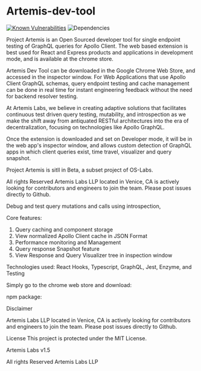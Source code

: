 # Artemis-dev-tool
[![Known Vulnerabilities](https://snyk.io/test/github/ArtemisLabsLLP/Artemis-dev-tool/badge.svg?targetFile=package.json)](https://snyk.io/test/github/ArtemisLabsLLP/Artemis-dev-tool?targetFile=package.json) ![Dependencies](https://david-dm.org/ArtemisLabsLLP/Artemis-dev-tool.svg)

Project Artemis is an Open Sourced developer tool for single endpoint testing of GraphQL queries for Apollo Client. The web based extension is best used for React and Express products and applications in development mode, and is available at the chrome store. 

Artemis Dev Tool can be downloaded in the Google Chrome Web Store, and accessed in the inspector window. For Web Applications that use Apollo Client GraphQL schemas, query endpoint testing and cache management can be done in real time for instant engineering feedback without the need for backend resolver testing.

At Artemis Labs, we believe in creating adaptive solutions that facilitates continuous test driven query testing, mutability, and introspection as we make the shift away from antiquated RESTful architectures into the era of decentralization, focusing on technologies like Apollo GraphQL. 

Once the extension is downloaded and set on Developer mode, it will be in the web app's inspector window, and allows custom detection of GraphQL apps in which client queries exist, time travel, visualizer and query snapshot. 


Project Artemis is sitll in Beta, a subset project of OS-Labs.


All rights Reserved Artemis Labs LLP located in Venice, CA is actively looking for contributors and engineers to join the team. Please post issues directly to Github. 

Debug and test query mutations and calls using introspection, 

Core features:
1. Query caching and component storage
2. View normalized Apollo Client cache in JSON Format
3. Performance monitoring and Management
4. Query response Snapshot feature
5. View Response and Query Visualizer tree in inspection window

Technologies used: 
React Hooks, Typescript, GraphQL, 
Jest, Enzyme, and Testing


Simply go to the chrome web store and download:


npm package: 



Disclaimer


Artemis Labs LLP located in Venice, CA is actively looking for contributors and engineers to join the team. Please post issues directly to Github. 




License
This project is protected under the MIT License.

Artemis Labs v1.5


All rights Reserved Artemis Labs LLP 
